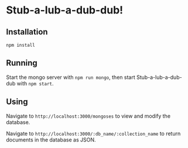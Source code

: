 # Stub-a-lub-a-dub-dub!

## Installation

```
npm install
```

## Running

Start the mongo server with `npm run mongo`, then start Stub-a-lub-a-dub-dub with `npm start`.

## Using

Navigate to `http://localhost:3000/mongoses` to view and modify the database.

Navigate to `http://localhost:3000/:db_name/:collection_name` to return documents in the database as JSON.